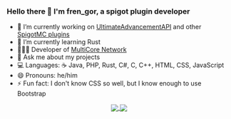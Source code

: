 ### Hello there 👋 I'm fren_gor, a spigot plugin developer

- 🔭 I’m currently working on [UltimateAdvancementAPI](https://github.com/frengor/UltimateAdvancementAPI) and other [SpigotMC plugins](https://www.spigotmc.org/members/376625/#resources)
- 🌱 I’m currently learning Rust
- 🙋🏻‍♂️ Developer of [MultiCore Network](https://multicore.network)
- 💬 Ask me about my projects
- 💻 Languages: ☕ Java, PHP, Rust, C#, C, C++, HTML, CSS, JavaScript
- 😄 Pronouns: he/him
- ⚡ Fun fact: I don't know CSS so well, but I know enough to use Bootstrap

<p align="center">
<a href="https://github.com/anuraghazra/github-readme-stats" style="text-align:center;">
  <img align="center" src="https://github-readme-stats.vercel.app/api?username=frengor&show_icons=true&count_private=true&theme=dracula" />
</a>
<a href="https://github.com/anuraghazra/github-readme-stats">
  <img align="center" src="https://github-readme-stats.vercel.app/api/top-langs/?username=frengor&layout=compact&theme=dracula" />
</a>
</p>
